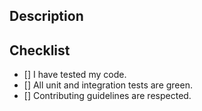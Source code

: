 <!-- Don't forget to add **Fixes #NUMBER_ISSUE** if your pull request is link with an existing issue -->

<!-- Describe your PR -->
## Description

## Checklist
<!-- Please make sure your PR respect the following, put X in each checkbox when this is valid -->
- [] I have tested my code.  
- [] All unit and integration tests are green.  
- [] Contributing guidelines are respected.  
